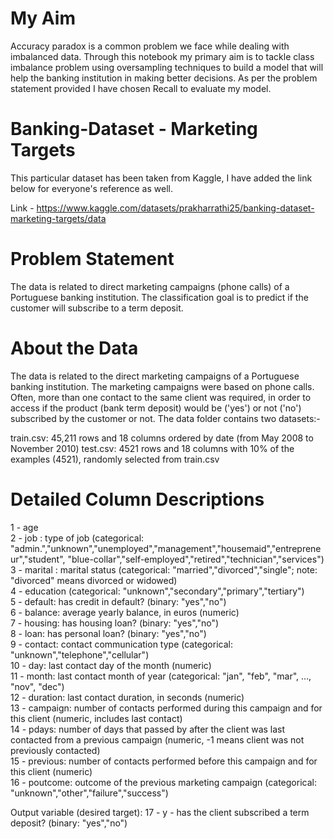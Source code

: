 # My Aim

Accuracy paradox is a common problem we face while dealing with imbalanced data. Through this notebook my primary aim is to tackle class imbalance problem using oversampling techniques to build a model that will help the banking institution in making better decisions. As per the problem statement provided I have chosen Recall to evaluate my model.

# Banking-Dataset - Marketing Targets

This particular dataset has been taken from Kaggle, I have added the link below for everyone's reference as well.

Link - https://www.kaggle.com/datasets/prakharrathi25/banking-dataset-marketing-targets/data

# Problem Statement

The data is related to direct marketing campaigns (phone calls) of a Portuguese banking institution. The classification goal is to predict if the customer will subscribe to a term deposit.

# About the Data

The data is related to the direct marketing campaigns of a Portuguese banking institution. The marketing campaigns were based on phone calls. Often, more than one contact to the same client was required, in order to access if the product (bank term deposit) would be ('yes') or not ('no') subscribed by the customer or not. The data folder contains two datasets:-

train.csv: 45,211 rows and 18 columns ordered by date (from May 2008 to November 2010)
test.csv: 4521 rows and 18 columns with 10% of the examples (4521), randomly selected from train.csv

# Detailed Column Descriptions

1 - age  
2 - job : type of job (categorical: "admin.","unknown","unemployed","management","housemaid","entrepreneur","student",
"blue-collar","self-employed","retired","technician","services")  
3 - marital : marital status (categorical: "married","divorced","single"; note: "divorced" means divorced or widowed)  
4 - education (categorical: "unknown","secondary","primary","tertiary")  
5 - default: has credit in default? (binary: "yes","no")  
6 - balance: average yearly balance, in euros (numeric)  
7 - housing: has housing loan? (binary: "yes","no")  
8 - loan: has personal loan? (binary: "yes","no")  
9 - contact: contact communication type (categorical: "unknown","telephone","cellular")  
10 - day: last contact day of the month (numeric)  
11 - month: last contact month of year (categorical: "jan", "feb", "mar", …, "nov", "dec")  
12 - duration: last contact duration, in seconds (numeric)  
13 - campaign: number of contacts performed during this campaign and for this client (numeric, includes last contact)  
14 - pdays: number of days that passed by after the client was last contacted from a previous campaign (numeric, -1 means client was not previously contacted)  
15 - previous: number of contacts performed before this campaign and for this client (numeric)  
16 - poutcome: outcome of the previous marketing campaign (categorical: "unknown","other","failure","success")  

Output variable (desired target):
17 - y - has the client subscribed a term deposit? (binary: "yes","no")


